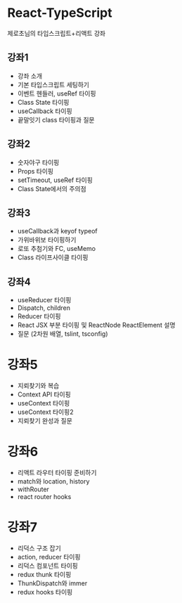 # React-TypeScript
제로초님의 타입스크립트+리액트 강좌

## 강좌1

  - 강좌 소개
  - 기본 타입스크립트 세팅하기
  - 이벤트 헨들러, useRef 타이핑
  - Class State 타이핑
  - useCallback 타이핑
  - 끝말잇기 class 타이핑과 질문

## 강좌2

  - 숫자야구 타이핑
  - Props 타이핑
  - setTimeout, useRef 타이핑
  - Class State에서의 주의점

## 강좌3

  - useCallback과 keyof typeof
  - 가위바위보 타이핑하기
  - 로또 추첨기와 FC, useMemo
  - Class 라이프사이클 타이핑

## 강좌4

  - useReducer 타이핑
  - Dispatch, children
  - Reducer 타이핑
  - React JSX 부분 타이핑 및 ReactNode ReactElement 설명
  - 질문 (2차원 배열, tslint, tsconfig)

# 강좌5

  - 지뢰찾기와 복습
  - Context API 타이핑
  - useContext 타이핑
  - useContext 타이핑2
  - 지뢰찾기 완성과 질문

# 강좌6

  - 리액트 라우터 타이핑 준비하기
  - match와 location, history
  - withRouter
  - react router hooks

# 강좌7

  - 리덕스 구조 잡기
  - action, reducer 타이핑
  - 리덕스 컴포넌트 타이핑
  - redux thunk 타이핑
  - ThunkDispatch와 immer
  - redux hooks 타이핑




